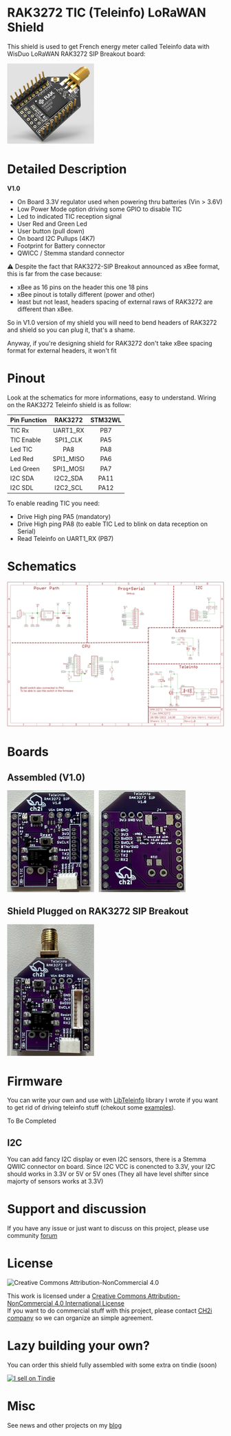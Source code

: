 # RAK3272 TIC (Teleinfo) LoRaWAN Shield

This shield is used to get French energy meter called Teleinfo data with WisDuo LoRaWAN RAK3272 SIP Breakout board:

<img src="https://github.com/hallard/RAK3272-TIC/raw/main/pictures/RAK3272-SIP.png" alt="Top" width="40%" height="40%">&nbsp;

# Detailed Description

**V1.0**

- On Board 3.3V regulator used when powering thru batteries (Vin > 3.6V)
- Low Power Mode option driving some GPIO to disable TIC
- Led to indicated TIC reception signal
- User Red and Green Led 
- User button (pull down)
- On board I2C Pullups (4K7)
- Footprint for Battery connector 
- QWICC / Stemma standard connector

:warning: Despite the fact that RAK3272-SIP Breakout announced as xBee format, this is far from the case because:

- xBee as 16 pins on the header this one 18 pins
- xBee pinout is totally different (power and other)
- least but not least, headers spacing of external raws of RAK3272 are different than xBee.

So in V1.0 version of my shield you will need to bend headers of RAK3272 and shield so you can plug it, that's a shame.

Anyway, if you're designing shield for RAK3272 don't take xBee spacing format for external headers, it won't fit 

# Pinout

Look at the schematics for more informations, easy to understand. Wiring on the RAK3272 Teleinfo shield is as follow:

| Pin Function | RAK3272   | STM32WL |
|  :---        |  :---:    |  :---:  | 
| TIC Rx       | UART1_RX  |   PB7   |
| TIC Enable   | SPI1_CLK  |   PA5   | 
| Led TIC      |   PA8     |   PA8   | 
| Led Red      | SPI1_MISO |   PA6   | 
| Led Green    | SPI1_MOSI |   PA7   | 
| I2C SDA      | I2C2_SDA  |  PA11   |
| I2C SDL      | I2C2_SCL  |  PA12   |

To enable reading TIC you need:

- Drive High ping PA5 (mandatory)
- Drive High ping PA8 (to eable TIC Led to blink on data reception on Serial)
- Read Teleinfo on UART1_RX (PB7)

# Schematics

<img src="https://github.com/hallard/RAK3272-TIC/raw/main/pictures/RAK3272-TIC-sch.png">

# Boards

## Assembled (V1.0)

<img src="https://github.com/hallard/RAK3272-TIC/raw/main/pictures/RAK3272-TIC-top.png" alt="Top" width="40%" height="40%">&nbsp;&nbsp;
<img src="https://github.com/hallard/RAK3272-TIC/raw/main/pictures/RAK3272-TIC-bot.png" alt="Bottom" width="40%" height="40%">

## Shield Plugged on RAK3272 SIP Breakout

<img src="https://github.com/hallard/RAK3272-TIC/raw/main/pictures/RAK3272-TIC-assembled.png" width="40%" height="40%" alt="RAK3272 Teleinfo Assembled Top">&nbsp;

# Firmware 

You can write your own and use with [LibTeleinfo](https://github.com/hallard/LibTeleinfo) library I wrote if you want to get rid of driving teleinfo stuff (chekout some [examples](ttps://github.com/hallard/LibTeleinfo/tree/master/examples)).

To Be Completed

## I2C 

You can add fancy I2C display or even I2C sensors, there is a Stemma QWIIC connector on board. Since I2C VCC is conencted to 3.3V, your I2C should works in 3.3V or 5V or 5V ones (They all have level shifter since majorty of sensors works at 3.3V)


# Support and discussion

If you have any issue or just want to discuss on this project, please use community [forum](https://community.ch2i.eu/category/19/wemos-teleinfo)

# License

<img alt="Creative Commons Attribution-NonCommercial 4.0" src="https://i.creativecommons.org/l/by-nc/4.0/88x31.png">   

This work is licensed under a [Creative Commons Attribution-NonCommercial 4.0 International License](http://creativecommons.org/licenses/by-nc/4.0/)    
If you want to do commercial stuff with this project, please contact [CH2i company](https://ch2i.eu/en#support) so we can organize an simple agreement.

# Lazy building your own? 

You can order this shield fully assembled with some extra on tindie (soon)

<a href="https://www.tindie.com/products/25467/"><img src="https://d2ss6ovg47m0r5.cloudfront.net/badges/tindie-mediums.png" alt="I sell on Tindie" width="150" height="78"></a>

# Misc

See news and other projects on my [blog][2] 
 
[2]: https://hallard.me

[20]: https://store.rakwireless.com/products/wisduo-breakout-board-rak3272-sip
[21]: https://docs.rakwireless.com/Product-Categories/WisDuo/RAK3272-SiP-Breakout-Board/Datasheet
[22]: https://www.smart-prototyping.com/Mini-D1-PRO-Development-Board-ESP8266-4M-16M
[23]: https://www.az-delivery.de/fr/products/esp32-d1-mini
[24]: https://www.tindie.com/products/25467/

